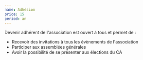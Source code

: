 ```yaml
---
name: Adhésion
price: 15
period: an
---
```


Devenir adhérent de l'association est ouvert à tous et permet de :

- Recevoir des invitations à tous les évènements de l'association
- Participer aux assemblées générales
- Avoir la possibilité de se présenter aux élections du CA
